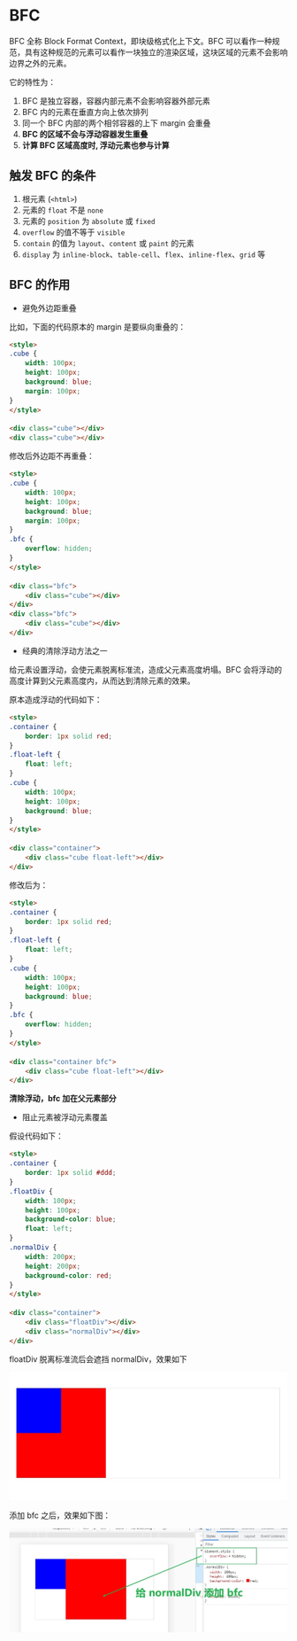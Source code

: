 # BFC

BFC 全称 Block Format Context，即块级格式化上下文。BFC 可以看作一种规范，具有这种规范的元素可以看作一块独立的渲染区域，这块区域的元素不会影响边界之外的元素。

它的特性为：

1. BFC 是独立容器，容器内部元素不会影响容器外部元素
2. BFC 内的元素在垂直方向上依次排列
3. 同一个 BFC 内部的两个相邻容器的上下 margin 会重叠
4. **BFC 的区域不会与浮动容器发生重叠**
5. **计算 BFC 区域高度时, 浮动元素也参与计算**

## 触发 BFC 的条件

1. 根元素 (`<html>`)
2. 元素的 `float` 不是 `none`
3. 元素的 `position` 为 `absolute` 或 `fixed`
4. `overflow` 的值不等于 `visible`
5. `contain` 的值为 `layout`、`content` 或 `paint` 的元素
6. `display` 为 `inline-block`、`table-cell`、`flex`、`inline-flex`、`grid` 等

## BFC 的作用

- 避免外边距重叠

比如，下面的代码原本的 margin 是要纵向重叠的：

```html
<style>
.cube {
    width: 100px;
    height: 100px;
    background: blue;
    margin: 100px;
}
</style>

<div class="cube"></div>
<div class="cube"></div>
```

修改后外边距不再重叠：

```html
<style>
.cube {
    width: 100px;
    height: 100px;
    background: blue;
    margin: 100px;
}
.bfc {
    overflow: hidden;
}
</style>

<div class="bfc">
    <div class="cube"></div>
</div>
<div class="bfc">
    <div class="cube"></div>
</div>
```

- 经典的清除浮动方法之一

给元素设置浮动，会使元素脱离标准流，造成父元素高度坍塌。BFC 会将浮动的高度计算到父元素高度内，从而达到清除元素的效果。

原本造成浮动的代码如下：

```html
<style>
.container {
    border: 1px solid red;
}
.float-left {
    float: left;
}
.cube {
    width: 100px;
    height: 100px;
    background: blue;
}
</style>

<div class="container">
    <div class="cube float-left"></div>
</div>
```

修改后为：

```html
<style>
.container {
    border: 1px solid red;
}
.float-left {
    float: left;
}
.cube {
    width: 100px;
    height: 100px;
    background: blue;
}
.bfc {
    overflow: hidden;
}
</style>

<div class="container bfc">
    <div class="cube float-left"></div>
</div>
```

**清除浮动，bfc 加在父元素部分**

- 阻止元素被浮动元素覆盖

假设代码如下：

```html
<style>
.container {
    border: 1px solid #ddd;
}
.floatDiv {
    width: 100px;
    height: 100px;
    background-color: blue;
    float: left;
}
.normalDiv {
    width: 200px;
    height: 200px;
    background-color: red;
}
</style>

<div class="container">
    <div class="floatDiv"></div>
    <div class="normalDiv"></div>
</div>
```

floatDiv 脱离标准流后会遮挡 normalDiv，效果如下

![](./img/bfc1.jpg)

添加 bfc 之后，效果如下图：

![](./img/bfc2.jpg)

